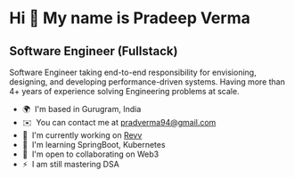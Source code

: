 Hi 👋 My name is Pradeep Verma
==============================

Software Engineer (Fullstack)
-----------------------------

Software Engineer taking end-to-end responsibility for envisioning, designing, and developing performance-driven systems. Having more than 4+ years of experience solving Engineering problems at scale.

*   🌍  I'm based in Gurugram, India
*   ✉️  You can contact me at [pradverma94@gmail.com](mailto:pradverma94@gmail.com)
*   🚀  I'm currently working on [Revv](http://revv.co.in)
*   🧠  I'm learning SpringBoot, Kubernetes
*   🤝  I'm open to collaborating on Web3
*   ⚡  I am still mastering DSA
